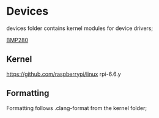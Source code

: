 # Devices

devices folder contains kernel modules for device drivers;

[BMP280](BMP280/README.MD)

## Kernel
https://github.com/raspberrypi/linux rpi-6.6.y

## Formatting
Formatting follows .clang-format from the kernel folder;